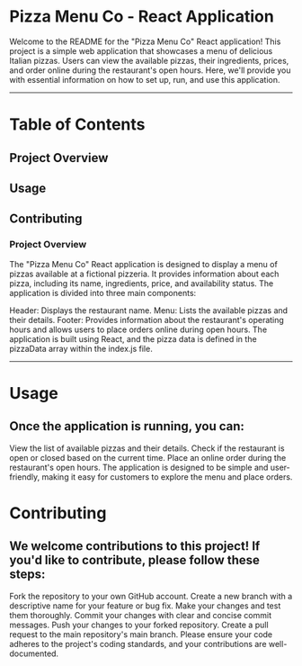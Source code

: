 
# Pizza Menu Co - React Application
Welcome to the README for the "Pizza Menu Co" React application! This project is a simple web application that showcases a menu of delicious Italian pizzas. Users can view the available pizzas, their ingredients, prices, and order online during the restaurant's open hours. Here, we'll provide you with essential information on how to set up, run, and use this application.

---

# Table of Contents
Project Overview
-
Usage
-
Contributing
-

### Project Overview
The "Pizza Menu Co" React application is designed to display a menu of pizzas available at a fictional pizzeria. It provides information about each pizza, including its name, ingredients, price, and availability status. The application is divided into three main components:

 Header: Displays the restaurant name.
 Menu: Lists the available pizzas and their details.
 Footer: Provides information about the restaurant's operating hours and allows users to place orders online during open hours.
The application is built using React, and the pizza data is defined in the pizzaData array within the index.js file.

---

# Usage
## Once the application is running, you can:

View the list of available pizzas and their details.
Check if the restaurant is open or closed based on the current time.
Place an online order during the restaurant's open hours.
The application is designed to be simple and user-friendly, making it easy for customers to explore the menu and place orders.

# Contributing
## We welcome contributions to this project! If you'd like to contribute, please follow these steps:

Fork the repository to your own GitHub account.
Create a new branch with a descriptive name for your feature or bug fix.
Make your changes and test them thoroughly.
Commit your changes with clear and concise commit messages.
Push your changes to your forked repository.
Create a pull request to the main repository's main branch.
Please ensure your code adheres to the project's coding standards, and your contributions are well-documented.
